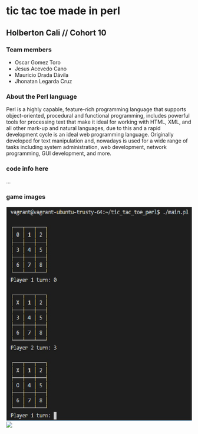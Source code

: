 # tic tac toe made in perl

## Holberton Cali  // Cohort 10

### Team members
* Oscar Gomez Toro
* Jesus Acevedo Cano
* Mauricio Drada Dávila
* Jhonatan Legarda Cruz

### About the Perl language
Perl is a highly capable, feature-rich programming language that supports object-oriented, procedural and functional programming,  includes powerful tools for processing text that make it ideal for working with HTML, XML, and all other mark-up and natural languages, due to this and a rapid development cycle is an ideal web programming language. Originally developed for text manipulation and, nowadays is used for a wide range of tasks including system administration, web development, network programming, GUI development, and more.

### code info here
...

### game images

![](tic_tac_toe.jpg)
![](Tic_Tac_Toe_Win.jpg)
